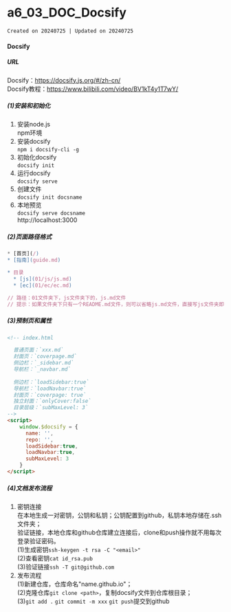 # a6_03_DOC_Docsify  
`Created on 20240725 | Updated on 20240725`  
#### Docsify  
##### URL  
Docsify：https://docsify.js.org/#/zh-cn/  
Docsify教程：https://www.bilibili.com/video/BV1kT4y1T7wY/  
##### (1)安装和初始化  
1. 安装node.js  
npm环境  
2. 安装docsify  
`npm i docsify-cli -g`  
3. 初始化docsify  
`docsify init`  
4. 运行docsify  
`docsify serve`  
5. 创建文件  
`docsify init docsname`  
6. 本地预览  
`docsify serve docsname`  
http://localhost:3000  
##### (2)页面路径格式  
```js
* [首页](/)
* [指南](guide.md)

* 目录
  * [js](01/js/js.md)
  * [ec](01/ec/ec.md)

// 路径：01文件夹下，js文件夹下的，js.md文件  
// 提示：如果文件夹下只有一个README.md文件，则可以省略js.md文件，直接写js文件夹即可  
```
##### (3)预制页和属性  
```html
<!-- index.html 

  普通页面：`xxx.md`  
  封面页：`coverpage.md`  
  侧边栏：`_sidebar.md`  
  导航栏：`_navbar.md`  
  
  侧边栏：`loadSidebar:true`  
  导航栏：`loadNavbar:true`  
  封面页：`coverpage: true`  
  独立封面：`onlyCover:false`  
  目录层级：`subMaxLevel: 3`   
-->
<script>
    window.$docsify = {
      name: '',
      repo: '',
      loadSidebar:true,
      loadNavbar:true,
      subMaxLevel: 3
    }
</script>
```
##### (4)文档发布流程  
1. 密钥连接  
在本地生成一对密钥，公钥和私钥；公钥配置到github，私钥本地存储在.ssh文件夹；  
验证链接，本地仓库和github仓库建立连接后，clone和push操作就不用每次登录验证密码。  
(1)生成密钥`ssh-keygen -t rsa -C "<email>"`  
(2)查看密钥`cat id_rsa.pub`  
(3)验证链接`ssh -T git@github.com`  
2. 发布流程  
(1)新建仓库，仓库命名"name.github.io"；  
(2)克隆仓库`git clone <path>`，复制docsify文件到仓库根目录；  
(3)`git add .` `git commit -m xxx` `git push`提交到github  

